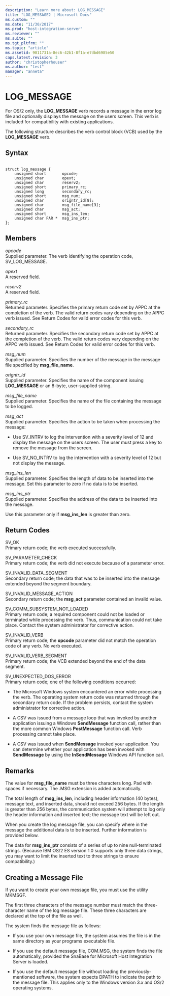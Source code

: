 ```yaml
---
description: "Learn more about: LOG_MESSAGE"
title: "LOG_MESSAGE2 | Microsoft Docs"
ms.custom: ""
ms.date: "11/30/2017"
ms.prod: "host-integration-server"
ms.reviewer: ""
ms.suite: ""
ms.tgt_pltfrm: ""
ms.topic: "article"
ms.assetid: 9011731a-8ec6-42b1-8f1a-e7dbd6985e50
caps.latest.revision: 3
author: "christopherhouser"
ms.author: "test"
manager: "anneta"
---
```

# LOG_MESSAGE

For OS/2 only, the **LOG_MESSAGE** verb records a message in the error log file and optionally displays the message on the users screen. This verb is included for compatibility with existing applications.  
  
The following structure describes the verb control block (VCB) used by the **LOG_MESSAGE** verb.  
  
## Syntax  
  
```  
  
struct log_message {  
    unsigned short       opcode;  
    unsigned char        opext;  
    unsigned char        reserv2;  
    unsigned short       primary_rc;  
    unsigned long        secondary_rc;  
    unsigned short       msg_num;  
    unsigned char        origntr_id[8];  
    unsigned char        msg_file_name[3];  
    unsigned char        msg_act;  
    unsigned short       msg_ins_len;  
    unsigned char FAR *  msg_ins_ptr;  
};  
```  
  
## Members
  
*opcode*  
Supplied parameter. The verb identifying the operation code, SV_LOG_MESSAGE.  
  
*opext*  
A reserved field.  
  
*reserv2*  
A reserved field.  
  
*primary_rc*  
Returned parameter. Specifies the primary return code set by APPC at the completion of the verb. The valid return codes vary depending on the APPC verb issued. See Return Codes for valid error codes for this verb.  
  
*secondary_rc*  
Returned parameter. Specifies the secondary return code set by APPC at the completion of the verb. The valid return codes vary depending on the APPC verb issued. See Return Codes for valid error codes for this verb.  
  
*msg_num*  
Supplied parameter. Specifies the number of the message in the message file specified by **msg_file_name**.  
  
*origntr_id*  
Supplied parameter. Specifies the name of the component issuing **LOG_MESSAGE** or an 8-byte, user-supplied string.  
  
*msg_file_name*  
Supplied parameter. Specifies the name of the file containing the message to be logged.  
  
*msg_act*  
Supplied parameter. Specifies the action to be taken when processing the message:  
  
- Use SV_INTRV to log the intervention with a severity level of 12 and display the message on the users screen. The user must press a key to remove the message from the screen.  
  
- Use SV_NO_INTRV to log the intervention with a severity level of 12 but not display the message.  
  
*msg_ins_len*  
Supplied parameter. Specifies the length of data to be inserted into the message. Set this parameter to zero if no data is to be inserted.  
  
*msg_ins_ptr*  
Supplied parameter. Specifies the address of the data to be inserted into the message.  
  
Use this parameter only if **msg_ins_len** is greater than zero.  
  
## Return Codes
  
SV_OK  
Primary return code; the verb executed successfully.  
  
SV_PARAMETER_CHECK  
Primary return code; the verb did not execute because of a parameter error.  
  
SV_INVALID_DATA_SEGMENT  
Secondary return code; the data that was to be inserted into the message extended beyond the segment boundary.  
  
SV_INVALID_MESSAGE_ACTION  
Secondary return code; the **msg_act** parameter contained an invalid value.  
  
SV_COMM_SUBSYSTEM_NOT_LOADED  
Primary return code; a required component could not be loaded or terminated while processing the verb. Thus, communication could not take place. Contact the system administrator for corrective action.  
  
SV_INVALID_VERB  
Primary return code; the **opcode** parameter did not match the operation code of any verb. No verb executed.  
  
SV_INVALID_VERB_SEGMENT  
Primary return code; the VCB extended beyond the end of the data segment.  
  
SV_UNEXPECTED_DOS_ERROR  
Primary return code; one of the following conditions occurred:  
  
- The Microsoft Windows system encountered an error while processing the verb. The operating system return code was returned through the secondary return code. If the problem persists, contact the system administrator for corrective action.  
  
- A CSV was issued from a message loop that was invoked by another application issuing a Windows **SendMessage** function call, rather than the more common Windows **PostMessage** function call. Verb processing cannot take place.  
  
- A CSV was issued when **SendMessage** invoked your application. You can determine whether your application has been invoked with **SendMessage** by using the **InSendMessage** Windows API function call.  
  
## Remarks
  
The value for **msg_file_name** must be three characters long. Pad with spaces if necessary. The .MSG extension is added automatically.  
  
The total length of **msg_ins_len**, including header information (40 bytes), message text, and inserted data, should not exceed 256 bytes. If the length is greater than 256 bytes, the communication system will attempt to log only the header information and inserted text; the message text will be left out.  
  
When you create the log message file, you can specify where in the message the additional data is to be inserted. Further information is provided below.  
  
The data for **msg_ins_ptr** consists of a series of up to nine null-terminated strings. (Because IBM OS/2 ES version 1.0 supports only three data strings, you may want to limit the inserted text to three strings to ensure compatibility.)  
  
## Creating a Message File
  
If you want to create your own message file, you must use the utility MKMSGF.  
  
The first three characters of the message number must match the three-character name of the log message file. These three characters are declared at the top of the file as well.  
  
The system finds the message file as follows:  
  
- If you use your own message file, the system assumes the file is in the same directory as your programs executable file.  
  
- If you use the default message file, COM.MSG, the system finds the file automatically, provided the SnaBase for Microsoft Host Integration Server is loaded.  
  
- If you use the default message file without loading the previously-mentioned software, the system expects DPATH to indicate the path to the message file. This applies only to the Windows version 3.*x* and OS/2 operating systems.
